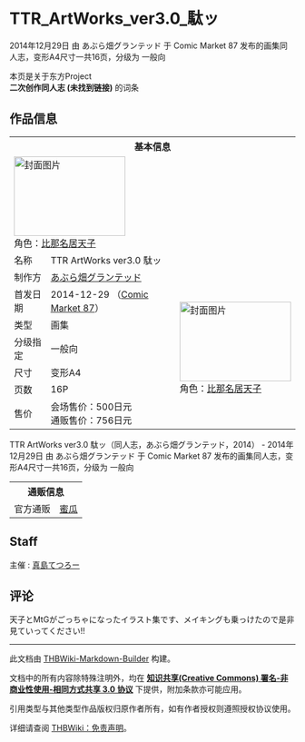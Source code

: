 # TTR_ArtWorks_ver3.0_駄ッ

<!-- source html: G:\repos\THBWiki-Markdown-Builder\THBWikiMarkdown\Temp\main\4\48\ns0%3ATTR_ArtWorks_ver3%2E0_%E9%A7%84%E3%83%83.html -->

2014年12月29日 由 あぶら畑グランテッド 于 Comic Market 87 发布的画集同人志，变形A4尺寸一共16页，分级为 一般向

本页是关于东方Project  
 **二次创作同人志 (未找到链接)** 的词条

## 作品信息

<table><tbody><tr><th colspan="3">基本信息</th></tr><tr><td class="cover-artwork-mobile" colspan="2"><a href="./文件-TTR_ArtWorks_ver3.0_駄ッ封面.jpg.md" class="image" title="封面图片"><img alt="封面图片" src="https://upload.thwiki.cc/thumb/1/1a/TTR_ArtWorks_ver3.0_%E9%A7%84%E3%83%83%E5%B0%81%E9%9D%A2.jpg/196px-TTR_ArtWorks_ver3.0_%E9%A7%84%E3%83%83%E5%B0%81%E9%9D%A2.jpg" decoding="async" loading="lazy" width="196" height="140" srcset="https://upload.thwiki.cc/thumb/1/1a/TTR_ArtWorks_ver3.0_%E9%A7%84%E3%83%83%E5%B0%81%E9%9D%A2.jpg/294px-TTR_ArtWorks_ver3.0_%E9%A7%84%E3%83%83%E5%B0%81%E9%9D%A2.jpg 1.5x, https://upload.thwiki.cc/thumb/1/1a/TTR_ArtWorks_ver3.0_%E9%A7%84%E3%83%83%E5%B0%81%E9%9D%A2.jpg/392px-TTR_ArtWorks_ver3.0_%E9%A7%84%E3%83%83%E5%B0%81%E9%9D%A2.jpg 2x" data-file-width="450" data-file-height="321"></a><div class="cover-char">角色：<a href="./比那名居天子.md" title="比那名居天子">比那名居天子</a></div></td>
</tr><tr><td class="label">名称</td><td colspan="2"> TTR ArtWorks ver3.0 駄ッ </td></tr><tr><td class="label">制作方</td><td><a href="./あぶら畑グランテッド.md" title="あぶら畑グランテッド">あぶら畑グランテッド</a></td><td class="cover-artwork" rowspan="7" style="min-width:196px;"><a href="./文件-TTR_ArtWorks_ver3.0_駄ッ封面.jpg.md" class="image" title="封面图片"><img alt="封面图片" src="https://upload.thwiki.cc/thumb/1/1a/TTR_ArtWorks_ver3.0_%E9%A7%84%E3%83%83%E5%B0%81%E9%9D%A2.jpg/196px-TTR_ArtWorks_ver3.0_%E9%A7%84%E3%83%83%E5%B0%81%E9%9D%A2.jpg" decoding="async" loading="lazy" width="196" height="140" srcset="https://upload.thwiki.cc/thumb/1/1a/TTR_ArtWorks_ver3.0_%E9%A7%84%E3%83%83%E5%B0%81%E9%9D%A2.jpg/294px-TTR_ArtWorks_ver3.0_%E9%A7%84%E3%83%83%E5%B0%81%E9%9D%A2.jpg 1.5x, https://upload.thwiki.cc/thumb/1/1a/TTR_ArtWorks_ver3.0_%E9%A7%84%E3%83%83%E5%B0%81%E9%9D%A2.jpg/392px-TTR_ArtWorks_ver3.0_%E9%A7%84%E3%83%83%E5%B0%81%E9%9D%A2.jpg 2x" data-file-width="450" data-file-height="321"></a><div class="cover-char">角色：<a href="./比那名居天子.md" title="比那名居天子">比那名居天子</a></div></td>
</tr><tr><td class="label">首发日期</td><td>2014-12-29&#160;（<a href="/展会作品列表?e=Comic+Market%2387">Comic Market 87</a>）</td></tr><tr><td class="label">类型</td><td>画集</td></tr><tr><td class="label">分级指定</td><td>一般向</td></tr><tr><td class="label">尺寸</td><td>变形A4</td></tr><tr><td class="label">页数</td><td>16P</td></tr><tr><td class="label">售价</td><td>会场售价：500日元<br>通贩售价：756日元</td></tr></tbody></table>

TTR ArtWorks ver3.0 駄ッ（同人志，あぶら畑グランテッド，2014） - 2014年12月29日 由 あぶら畑グランテッド 于 Comic Market 87 发布的画集同人志，变形A4尺寸一共16页，分级为 一般向

<table><tbody><tr><th colspan="3">通贩信息</th></tr><tr><td class="label">官方通贩</td><td colspan="2"><a rel="nofollow" class="external text" href="https://www.melonbooks.co.jp/detail/detail.php?product_id=115733">蜜瓜</a></td></tr></tbody></table>



## Staff
主催
: [真島てつろー](./真島てつろー.md)


## 评论
  
天子とMtGがごっちゃになったイラスト集です、メイキングも乗っけたので是非見ていってください!!
  
  
  

  





---

此文档由 [THBWiki-Markdown-Builder](https://github.com/Delsin-Yu/THBWiki-Markdown-Builder) 构建。

文档中的所有内容除特殊注明外，均在 [**知识共享(Creative Commons) 署名-非商业性使用-相同方式共享 3.0 协议**](https://creativecommons.org/licenses/by-sa/3.0/deed.zh-hans) 下提供，附加条款亦可能应用。

引用类型与其他类型作品版权归原作者所有，如有作者授权则遵照授权协议使用。

详细请查阅 [THBWiki：免责声明](https://thbwiki.cc/THBWiki:%E5%85%8D%E8%B4%A3%E5%A3%B0%E6%98%8E)。

